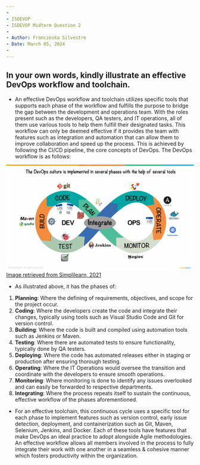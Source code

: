 ```yaml
---
-
- ISDEVOP
- ISDEVOP Midterm Question 2
-
- Author: Franczeska Silvestre
- Date: March 05, 2024
-
---
```


## In your own words, kindly illustrate an effective DevOps workflow and toolchain.

- An effective DevOps workflow and toolchain utilizes specific tools that supports each phase of the workflow and fulfills the purpose to bridge the gap between the development and operations team. With the roles present such as the developers, QA testers, and IT operations, all of them use various tools to help them fulfill their designated tasks. This workflow can only be deemed effective if it provides the team with features such as integration and automation that can allow them to improve collaboration and speed up the process. This is achieved by following the CI/CD pipeline, the core concepts of DevOps. The DevOps workflow is as follows:

![devopsworkflow](/images/devopsworkflow.png)
[Image retrieved from Simplilearn, 2021](https://www.youtube.com/watch?v=Xrgk023l4lI)

- As illustrated above, it has the phases of:

1. **Planning**: Where the defining of requirements, objectives, and scope for the project occur.
2. **Coding**: Where the developers create the code and integrate their changes, typically using tools such as Visual Studio Code and Git for version control.
3. **Building**: Where the code is built and compiled using automation tools such as Jenkins or Maven.
4. **Testing**: Where there are automated tests to ensure functionality, typically done by QA testers.
5. **Deploying**: Where the code has automated releases either in staging or production after ensuring thorough testing.
6. **Operating**: Where the IT Operations would oversee the transition and coordinate with the developers to ensure smooth operations.
7. **Monitoring**: Where monitoring is done to identify any issues overlooked and can easily be forwarded to respective departments.
8. **Integrating**: Where the process repeats itself to sustain the continuous, effective workflow of the phases aforementioned.

- For an effective toolchain, this continuous cycle uses a specific tool for each phase to implement features such as version control, early issue detection, deployment, and containerization such as Git, Maven, Selenium, Jenkins, and Docker. Each of these tools have features that make DevOps an ideal practice to adopt alongside Agile methodologies. An effective workflow allows all members involved in the process to fully integrate their work with one another in a seamless & cohesive manner which fosters productivity within the organization.
